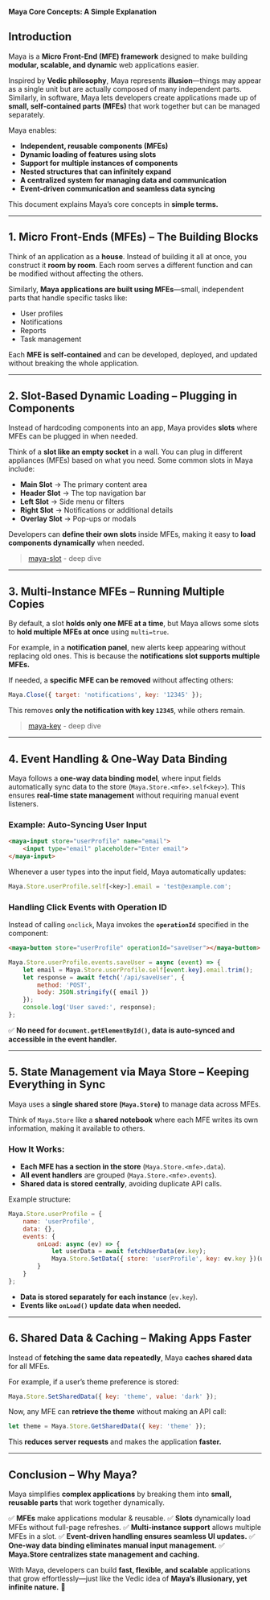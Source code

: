 **Maya Core Concepts: A Simple Explanation**

## **Introduction**
Maya is a **Micro Front-End (MFE) framework** designed to make building **modular, scalable, and dynamic** web applications easier. 

Inspired by **Vedic philosophy**, Maya represents **illusion**—things may appear as a single unit but are actually composed of many independent parts. Similarly, in software, Maya lets developers create applications made up of **small, self-contained parts (MFEs)** that work together but can be managed separately.

Maya enables:
- **Independent, reusable components (MFEs)**
- **Dynamic loading of features using slots**
- **Support for multiple instances of components**
- **Nested structures that can infinitely expand**
- **A centralized system for managing data and communication**
- **Event-driven communication and seamless data syncing**

This document explains Maya’s core concepts in **simple terms.**

---
## **1. Micro Front-Ends (MFEs) – The Building Blocks**
Think of an application as a **house**. Instead of building it all at once, you construct it **room by room**. Each room serves a different function and can be modified without affecting the others.

Similarly, **Maya applications are built using MFEs**—small, independent parts that handle specific tasks like:
- User profiles
- Notifications
- Reports
- Task management

Each **MFE is self-contained** and can be developed, deployed, and updated without breaking the whole application.

---
## **2. Slot-Based Dynamic Loading – Plugging in Components**
Instead of hardcoding components into an app, Maya provides **slots** where MFEs can be plugged in when needed.

Think of a **slot like an empty socket** in a wall. You can plug in different appliances (MFEs) based on what you need. Some common slots in Maya include:
- **Main Slot** → The primary content area
- **Header Slot** → The top navigation bar
- **Left Slot** → Side menu or filters
- **Right Slot** → Notifications or additional details
- **Overlay Slot** → Pop-ups or modals

Developers can **define their own slots** inside MFEs, making it easy to **load components dynamically** when needed.

> [maya-slot](maya-slot.md) - deep dive

---
## **3. Multi-Instance MFEs – Running Multiple Copies**
By default, a slot **holds only one MFE at a time**, but Maya allows some slots to **hold multiple MFEs at once** using `multi=true`.

For example, in a **notification panel**, new alerts keep appearing without replacing old ones. This is because the **notifications slot supports multiple MFEs.**

If needed, a **specific MFE can be removed** without affecting others:
```javascript
Maya.Close({ target: 'notifications', key: '12345' });
```
This removes **only the notification with key `12345`**, while others remain.

> [maya-key](maya-key.md) - deep dive

---
## **4. Event Handling & One-Way Data Binding**
Maya follows a **one-way data binding model**, where input fields automatically sync data to the store (`Maya.Store.<mfe>.self<key>`). This ensures **real-time state management** without requiring manual event listeners.

### **Example: Auto-Syncing User Input**
```html
<maya-input store="userProfile" name="email">
    <input type="email" placeholder="Enter email">
</maya-input>
```
Whenever a user types into the input field, Maya automatically updates:
```javascript
Maya.Store.userProfile.self[<key>].email = 'test@example.com';
```
### **Handling Click Events with Operation ID**
Instead of calling `onclick`, Maya invokes the **`operationId`** specified in the component:
```html
<maya-button store="userProfile" operationId="saveUser"></maya-button>
```
```javascript
Maya.Store.userProfile.events.saveUser = async (event) => {
    let email = Maya.Store.userProfile.self[event.key].email.trim();
    let response = await fetch('/api/saveUser', {
        method: 'POST',
        body: JSON.stringify({ email })
    });
    console.log('User saved:', response);
};
```
✅ **No need for `document.getElementById()`, data is auto-synced and accessible in the event handler.**

---
## **5. State Management via Maya Store – Keeping Everything in Sync**
Maya uses a **single shared store (`Maya.Store`)** to manage data across MFEs. 

Think of `Maya.Store` like a **shared notebook** where each MFE writes its own information, making it available to others.

### **How It Works:**
- **Each MFE has a section in the store** (`Maya.Store.<mfe>.data`).
- **All event handlers** are grouped (`Maya.Store.<mfe>.events`).
- **Shared data is stored centrally**, avoiding duplicate API calls.

Example structure:
```javascript
Maya.Store.userProfile = {
    name: 'userProfile',
    data: {},
    events: {
        onLoad: async (ev) => {
            let userData = await fetchUserData(ev.key);
            Maya.Store.SetData({ store: 'userProfile', key: ev.key })(userData);
        }
    }
};
```
- **Data is stored separately for each instance** (`ev.key`).
- **Events like `onLoad()` update data when needed.**

---
## **6. Shared Data & Caching – Making Apps Faster**
Instead of **fetching the same data repeatedly**, Maya **caches shared data** for all MFEs.

For example, if a user’s theme preference is stored:
```javascript
Maya.Store.SetSharedData({ key: 'theme', value: 'dark' });
```
Now, any MFE can **retrieve the theme** without making an API call:
```javascript
let theme = Maya.Store.GetSharedData({ key: 'theme' });
```
This **reduces server requests** and makes the application **faster.**

---
## **Conclusion – Why Maya?**
Maya simplifies **complex applications** by breaking them into **small, reusable parts** that work together dynamically.

✅ **MFEs** make applications modular & reusable.
✅ **Slots** dynamically load MFEs without full-page refreshes.
✅ **Multi-instance support** allows multiple MFEs in a slot.
✅ **Event-driven handling ensures seamless UI updates.**
✅ **One-way data binding eliminates manual input management.**
✅ **Maya.Store centralizes state management and caching.**

With Maya, developers can build **fast, flexible, and scalable** applications that grow effortlessly—just like the Vedic idea of **Maya’s illusionary, yet infinite nature.** 🚀


